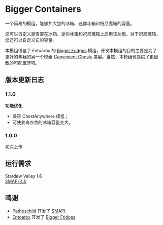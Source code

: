 ﻿# Bigger Containers

一个简易的模组，能够扩大您的冰箱、迷你冰箱和祝尼魔箱的容量。

您可以自定义是否要在冰箱、迷你冰箱和祝尼魔箱上启用该功能。对于祝尼魔箱，您还可以自定义它的容量。

本模组借鉴了 Entoarox 的 [Bigger Fridges](https://www.nexusmods.com/stardewvalley/mods/21678) 模组，开发本模组的目的主要是为了更好的与我的另一个模组 [Convenient Chests](../ConvenientChests) 兼容。当然，本模组也提供了更细致的可配置选项。

## 版本更新日志

### 1.1.0

**功能优化**
- 兼容 ChestAnywhere 模组；
- 可使姜岛农舍的冰箱容量变大。

### 1.0.0

初次上传

## 运行需求
Stardew Valley 1.6  
[SMAPI 4.0](https://smapi.io)

## 鸣谢
* [Pathoschild](https://github.com/Pathoschild) 开发了 [SMAPI](https://github.com/Pathoschild/SMAPI)
* [Entoarox](https://github.com/Entoarox) 开发了 [Bigger Fridges](https://www.nexusmods.com/stardewvalley/mods/21678)
